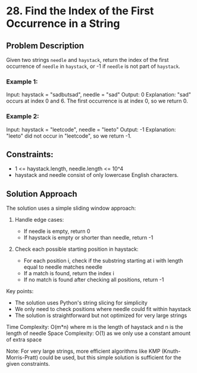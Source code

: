 # 28. Find the Index of the First Occurrence in a String

## Problem Description

Given two strings `needle` and `haystack`, return the index of the first occurrence of `needle` in `haystack`, or -1 if `needle` is not part of `haystack`.

### Example 1:
Input: haystack = "sadbutsad", needle = "sad"
Output: 0
Explanation: "sad" occurs at index 0 and 6.
The first occurrence is at index 0, so we return 0.

### Example 2:
Input: haystack = "leetcode", needle = "leeto"
Output: -1
Explanation: "leeto" did not occur in "leetcode", so we return -1.

## Constraints:
- 1 <= haystack.length, needle.length <= 10^4
- haystack and needle consist of only lowercase English characters.

## Solution Approach

The solution uses a simple sliding window approach:

1. Handle edge cases:
   - If needle is empty, return 0
   - If haystack is empty or shorter than needle, return -1

2. Check each possible starting position in haystack:
   - For each position i, check if the substring starting at i with length equal to needle matches needle
   - If a match is found, return the index i
   - If no match is found after checking all positions, return -1

Key points:
- The solution uses Python's string slicing for simplicity
- We only need to check positions where needle could fit within haystack
- The solution is straightforward but not optimized for very large strings

Time Complexity: O(m*n) where m is the length of haystack and n is the length of needle
Space Complexity: O(1) as we only use a constant amount of extra space

Note: For very large strings, more efficient algorithms like KMP (Knuth-Morris-Pratt) could be used, but this simple solution is sufficient for the given constraints. 